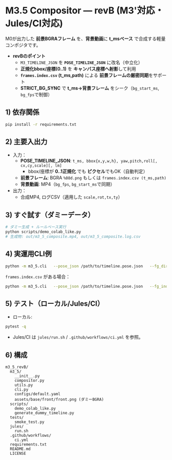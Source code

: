 # M3.5 Compositor — revB (M3'対応・Jules/CI対応)

M0が出力した **前景BGRAフレーム** を、**背景動画**に **t_msベース** で合成する軽量コンポジタです。
- **revBのポイント**
  - `M3_TIMELINE_JSON` を **`POSE_TIMELINE_JSON`** に改名（中立化）
  - **正規化bbox/座標(0..1)** を **キャンバス座標へ射影**して利用
  - **`frames.index.csv` (t_ms,path)** による **前景フレームの厳密同期**をサポート
  - **STRICT_BG_SYNC** で **t_ms→背景フレーム** をシーク（`bg_start_ms`, `bg_fps`で制御）

## 1) 依存関係
```bash
pip install -r requirements.txt
```

## 2) 主要入出力
- 入力：
  - **POSE_TIMELINE_JSON**: `t_ms, bbox{x,y,w,h}, yaw,pitch,roll[, cx,cy,scale][, lm]`
    - bbox/座標が **0..1正規化** でも **ピクセル**でもOK（自動判定）
  - **前景フレーム**: BGRA `%08d.png` もしくは `frames.index.csv (t_ms,path)`
  - **背景動画**: MP4（`bg_fps`, `bg_start_ms`で同期）
- 出力：
  - 合成MP4, ログCSV（適用した `scale,rot,tx,ty`）

## 3) すぐ試す（ダミーデータ）
```bash
# ダミー生成 + ルールベース実行
python scripts/demo_colab_like.py
# 生成物: out/m3_5_composite.mp4, out/m3_5_composite.log.csv
```

## 4) 実運用CLI例
```bash
python -m m3_5.cli   --pose_json /path/to/timeline.pose.json   --fg_dir    /path/to/m0_frames   --bg_video  /path/to/bg.mp4   --out_dir   /path/to/out   --mode rule   --strict_bg_sync   --bg_fps 25   --bg_start_ms 0
```

`frames.index.csv` がある場合：
```bash
python -m m3_5.cli   --pose_json /path/to/timeline.pose.json   --fg_index  /path/to/frames.index.csv   --bg_video  /path/to/bg.mp4   --out_dir   /path/to/out
```

## 5) テスト（ローカル/Jules/CI）
- ローカル:
```bash
pytest -q
```
- Jules/CI は `jules/run.sh` / `.github/workflows/ci.yml` を参照。

## 6) 構成
```
m3_5_revB/
  m3_5/
    __init__.py
    compositor.py
    utils.py
    cli.py
    configs/default.yaml
    assets/base/front/front.png (ダミーBGRA)
  scripts/
    demo_colab_like.py
    generate_dummy_timeline.py
  tests/
    smoke_test.py
  jules/
    run.sh
  .github/workflows/
    ci.yml
  requirements.txt
  README.md
  LICENSE
```

